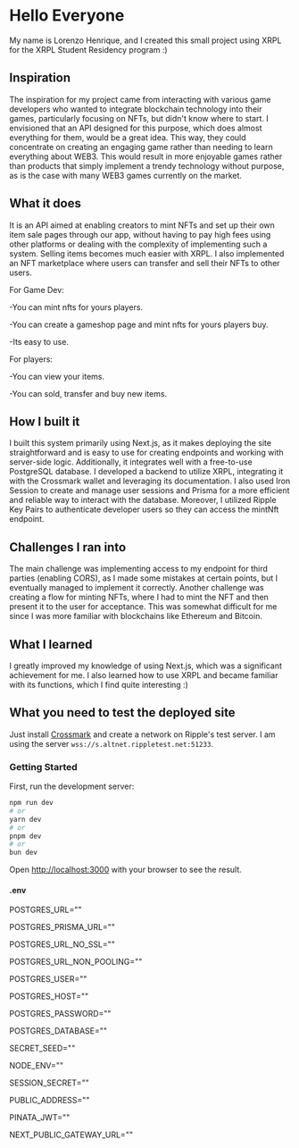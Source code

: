 # Hello Everyone
My name is Lorenzo Henrique, and I created this small project using XRPL for the XRPL Student Residency program :)

## Inspiration
The inspiration for my project came from interacting with various game developers who wanted to integrate blockchain technology into their games, particularly focusing on NFTs, but didn't know where to start. I envisioned that an API designed for this purpose, which does almost everything for them, would be a great idea. This way, they could concentrate on creating an engaging game rather than needing to learn everything about WEB3. This would result in more enjoyable games rather than products that simply implement a trendy technology without purpose, as is the case with many WEB3 games currently on the market.

## What it does
It is an API aimed at enabling creators to mint NFTs and set up their own item sale pages through our app, without having to pay high fees using other platforms or dealing with the complexity of implementing such a system. Selling items becomes much easier with XRPL. I also implemented an NFT marketplace where users can transfer and sell their NFTs to other users.

For Game Dev:

-You can mint nfts for yours players.

-You can create a gameshop page and mint nfts for yours players buy.

-Its easy to use.


For players:

-You can view your items.

-You can sold, transfer and buy new items.


## How I built it
I built this system primarily using Next.js, as it makes deploying the site straightforward and is easy to use for creating endpoints and working with server-side logic. Additionally, it integrates well with a free-to-use PostgreSQL database. I developed a backend to utilize XRPL, integrating it with the Crossmark wallet and leveraging its documentation. I also used Iron Session to create and manage user sessions and Prisma for a more efficient and reliable way to interact with the database. Moreover, I utilized Ripple Key Pairs to authenticate developer users so they can access the mintNft endpoint.

## Challenges I ran into
The main challenge was implementing access to my endpoint for third parties (enabling CORS), as I made some mistakes at certain points, but I eventually managed to implement it correctly. Another challenge was creating a flow for minting NFTs, where I had to mint the NFT and then present it to the user for acceptance. This was somewhat difficult for me since I was more familiar with blockchains like Ethereum and Bitcoin.

## What I learned
I greatly improved my knowledge of using Next.js, which was a significant achievement for me. I also learned how to use XRPL and became familiar with its functions, which I find quite interesting :)

## What you need to test the deployed site
Just install [Crossmark](https://crossmark.io/) and create a network on Ripple's test server. I am using the server `wss://s.altnet.rippletest.net:51233`.

### Getting Started

First, run the development server:

```bash
npm run dev
# or
yarn dev
# or
pnpm dev
# or
bun dev
```

Open [http://localhost:3000](http://localhost:3000) with your browser to see the result.



#### .env

POSTGRES_URL=""

POSTGRES_PRISMA_URL=""

POSTGRES_URL_NO_SSL=""

POSTGRES_URL_NON_POOLING=""

POSTGRES_USER=""

POSTGRES_HOST=""

POSTGRES_PASSWORD=""

POSTGRES_DATABASE=""

SECRET_SEED=""

NODE_ENV=""

SESSION_SECRET=""

PUBLIC_ADDRESS=""

PINATA_JWT=""

NEXT_PUBLIC_GATEWAY_URL=""


